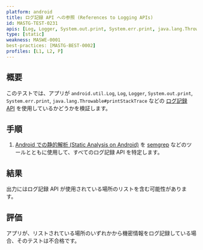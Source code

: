 ```yaml
---
platform: android
title: ログ記録 API への参照 (References to Logging APIs)
id: MASTG-TEST-0231
apis: [Log, Logger, System.out.print, System.err.print, java.lang.Throwable#printStackTrace, android.util.Log]
type: [static]
weakness: MASWE-0001
best-practices: [MASTG-BEST-0002]
profiles: [L1, L2, P]
---
```


## 概要

このテストでは、アプリが `android.util.Log`, `Log`, `Logger`, `System.out.print`, `System.err.print`, `java.lang.Throwable#printStackTrace` などの [ログ記録 API](../../../0x05d-Testing-Data-Storage.md/#logs) を使用しているかどうかを検証します。

## 手順

1. [Android での静的解析 (Static Analysis on Android)](../../../techniques/android/MASTG-TECH-0014.md) を [semgrep](../../../tools/generic/MASTG-TOOL-0110.md) などのツールとともに使用して、すべてのログ記録 API を特定します。

## 結果

出力にはログ記録 API が使用されている場所のリストを含む可能性があります。

## 評価

アプリが、リストされている場所のいずれかから機密情報をログ記録している場合、そのテストは不合格です。
